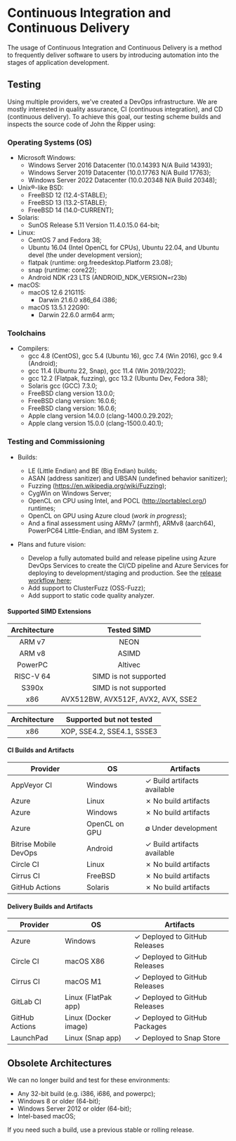 # Continuous Integration and Continuous Delivery

The usage of Continuous Integration and Continuous Delivery is a method to frequently deliver software to users by introducing automation into the stages of application development.

## Testing

Using multiple providers, we've created a DevOps infrastructure. We are mostly interested
in quality assurance, CI (continuous integration), and CD (continuous delivery). To achieve
this goal, our testing scheme builds and inspects the source code of John the Ripper
using:

### Operating Systems (OS)

- Microsoft Windows:
  - Windows Server 2016 Datacenter (10.0.14393 N/A Build 14393);
  - Windows Server 2019 Datacenter (10.0.17763 N/A Build 17763);
  - Windows Server 2022 Datacenter (10.0.20348 N/A Build 20348);
- Unix®-like BSD:
  - FreeBSD 12 (12.4-STABLE);
  - FreeBSD 13 (13.2-STABLE);
  - FreeBSD 14 (14.0-CURRENT);
- Solaris:
  - SunOS Release 5.11 Version 11.4.0.15.0 64-bit;
- Linux:
  - CentOS 7 and Fedora 38;
  - Ubuntu 16.04 (Intel OpenCL for CPUs), Ubuntu 22.04, and Ubuntu devel (the under development version);
  - flatpak (runtime: org.freedesktop.Platform 23.08);
  - snap (runtime: core22);
  - Android NDK r23 LTS (ANDROID_NDK_VERSION=r23b)
- macOS:
  - macOS 12.6 21G115:
    - Darwin 21.6.0 x86_64 i386;
  - macOS 13.5.1 22G90:
    - Darwin 22.6.0 arm64 arm;

### Toolchains

- Compilers:
  - gcc 4.8 (CentOS), gcc 5.4 (Ubuntu 16), gcc 7.4 (Win 2016), gcc 9.4 (Android);
  - gcc 11.4 (Ubuntu 22, Snap), gcc 11.4 (Win 2019/2022);
  - gcc 12.2 (Flatpak, fuzzing), gcc 13.2 (Ubuntu Dev, Fedora 38);
  - Solaris gcc (GCC) 7.3.0;
  - FreeBSD clang version 13.0.0;
  - FreeBSD clang version: 16.0.6;
  - FreeBSD clang version: 16.0.6;
  - Apple clang version 14.0.0 (clang-1400.0.29.202);
  - Apple clang version 15.0.0 (clang-1500.0.40.1);

### Testing and Commissioning

- Builds:
  - LE (Little Endian) and BE (Big Endian) builds;
  - ASAN (address sanitizer) and UBSAN (undefined behavior sanitizer);
  - Fuzzing (<https://en.wikipedia.org/wiki/Fuzzing>);
  - CygWin on Windows Server;
  - OpenCL on CPU using Intel, and POCL (<http://portablecl.org/>) runtimes;
  - OpenCL on GPU using Azure cloud (_work in progress_);
  - And a final assessment using ARMv7 (armhf), ARMv8 (aarch64), PowerPC64 Little-Endian,
and IBM System z.

- Plans and future vision:
  - Develop a fully automated build and release pipeline using Azure DevOps Services
    to create the CI/CD pipeline and Azure Services for deploying to development/staging and
    production.
    See the [release workflow here](https://github.com/openwall/john-packages/blob/main/tests/CI-workflow.pdf);
  - Add support to ClusterFuzz (OSS-Fuzz);
  - Add support to static code quality analyzer.

#### Supported SIMD Extensions

| Architecture | Tested SIMD |
| :-: | :-: |
| ARM v7 | NEON |
| ARM v8 | ASIMD |
| PowerPC | Altivec |
| RISC-V 64 | SIMD is not supported |
| S390x | SIMD is not supported |
| x86| AVX512BW, AVX512F, AVX2, AVX, SSE2 |

| Architecture | Supported but not tested |
| :-: | :-: |
| x86| XOP, SSE4.2, SSE4.1, SSSE3 |

#### CI Builds and Artifacts

| Provider   | OS | Artifacts |
| ------------- | ------------- | ----- |
| AppVeyor CI | Windows | ✓ Build artifacts available |
| Azure | Linux | ✗ No build artifacts |
| Azure | Windows | ✗ No build artifacts |
| Azure | OpenCL on GPU | ∅ Under development |
| Bitrise Mobile DevOps | Android | ✓ Build artifacts available |
| Circle CI | Linux | ✗ No build artifacts |
| Cirrus CI | FreeBSD | ✗ No build artifacts |
| GitHub Actions | Solaris | ✗ No build artifacts |

#### Delivery Builds and Artifacts

| Provider   | OS | Artifacts |
| ------------- | ------------- | ----- |
| Azure | Windows | ✓ Deployed to GitHub Releases |
| Circle CI | macOS X86 | ✓ Deployed to GitHub Releases |
| Cirrus CI | macOS M1 | ✓ Deployed to GitHub Releases |
| GitLab CI | Linux (FlatPak app) | ✓ Deployed to GitHub Releases |
| GitHub Actions | Linux (Docker image) | ✓ Deployed to GitHub Packages |
| LaunchPad | Linux (Snap app) | ✓ Deployed to Snap Store |

## Obsolete Architectures

We can no longer build and test for these environments:

* Any 32-bit build (e.g. i386, i686, and powerpc);
* Windows 8 or older (64-bit);
* Windows Server 2012 or older (64-bit);
* Intel-based macOS;

If you need such a build, use a previous stable or rolling release.
